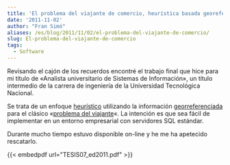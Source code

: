 ```yaml
---
title: 'El problema del viajante de comercio, heurística basada georeferencias, 1996-1998'
date: '2011-11-02'
author: "Fran Simó"
aliases: /es/blog/2011/11/02/el-problema-del-viajante-de-comercio/
slug: El-problema-del-viajante-de-comercio
tags:
  - Software
---
```


Revisando el cajón de los recuerdos encontré el trabajo final que hice para mi título de «Analista universitario de
Sistemas de Información», un título intermedio de la carrera de ingeniería de la Universidad Tecnológica Nacional.

Se trata de un enfoque [heurístico](http://es.wikipedia.org/wiki/Heur%C3%ADstica) utilizando la
información [georreferenciada](http://es.wikipedia.org/wiki/Georreferenciaci%C3%B3n) para el
clásico «[problema del viajante](http://es.wikipedia.org/wiki/Problema_del_viajante)«. La intención es que sea fácil de
implementar en un entorno empresarial con servidores SQL estándar.

Durante mucho tiempo estuvo disponible on-line y he me ha apetecido rescatarlo.

{{< embedpdf url="TESIS07_ed2011.pdf" >}}
